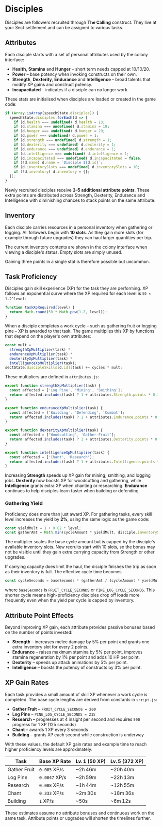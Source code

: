 # Disciples

Disciples are followers recruited through **The Calling** construct. They live at your Sect settlement and can be assigned to various tasks.

## Attributes

Each disciple starts with a set of personal attributes used by the colony interface:

- **Health**, **Stamina** and **Hunger** – short term needs capped at 10/10/20.
- **Power** – base potency when invoking constructs on their own.
- **Strength**, **Dexterity**, **Endurance** and **Intelligence** – broad talents that modify XP gains and construct potency.
- **Incapacitated** – indicates if a disciple can no longer work.

These stats are initialised when disciples are loaded or created in the game code:

```javascript
if (Array.isArray(speechState.disciples)) {
  speechState.disciples.forEach(d => {
    if (d.health === undefined) d.health = 10;
    if (d.stamina === undefined) d.stamina = 10;
    if (d.hunger === undefined) d.hunger = 20;
    if (d.power === undefined) d.power = 1;
    if (d.strength === undefined) d.strength = 1;
    if (d.dexterity === undefined) d.dexterity = 1;
    if (d.endurance === undefined) d.endurance = 1;
    if (d.intelligence === undefined) d.intelligence = 1;
    if (d.incapacitated === undefined) d.incapacitated = false;
    if (!d.name) d.name = `Disciple ${d.id}`;
    if (d.inventorySlots === undefined) d.inventorySlots = 10;
    if (!d.inventory) d.inventory = {};
  });
}
```

Newly recruited disciples receive **3–5 additional attribute points**. These
extra points are distributed across Strength, Dexterity, Endurance and
Intelligence with diminishing chances to stack points on the same attribute.

## Inventory

Each disciple carries resources in a personal inventory when gathering or logging. All followers begin with **10 slots**. As they gain more slots (for example through future upgrades) they can haul larger quantities per trip.

The current inventory contents are shown in the colony interface when viewing a disciple's status. Empty slots are simply unused.

Gaining three points in a single stat is therefore possible but uncommon.

## Task Proficiency

Disciples gain skill experience (XP) for the task they are performing. XP follows an exponential curve where the XP required for each level is `50 × 1.2^level`:

```javascript
function taskXpRequired(level) {
  return Math.round(50 * Math.pow(1.2, level));
}
```

When a disciple completes a work cycle – such as gathering fruit or logging pine – XP is awarded to that task. The game multiplies this XP by functions that depend on the player's own attributes:

```javascript
const mult =
  strengthXpMultiplier(task) *
  enduranceXpMultiplier(task) *
  dexterityXpMultiplier(task) *
  intelligenceXpMultiplier(task);
sectState.discipleSkills[d.id][task] += cycles * mult;
```

These multipliers are defined in `attributes.js`:

```javascript
export function strengthXpMultiplier(task) {
  const affected = ['Log Pine', 'Mining', 'Smithing'];
  return affected.includes(task) ? 1 + attributes.Strength.points * 0.1 : 1;
}

export function enduranceXpMultiplier(task) {
  const affected = ['Building', 'Defending', 'Combat'];
  return affected.includes(task) ? 1 + attributes.Endurance.points * 0.1 : 1;
}

export function dexterityXpMultiplier(task) {
  const affected = ['Woodcutting', 'Gather Fruit'];
  return affected.includes(task) ? 1 + attributes.Dexterity.points * 0.1 : 1;
}

export function intelligenceXpMultiplier(task) {
  const affected = ['Chant', 'Research'];
  return affected.includes(task) ? 1 + attributes.Intelligence.points * 0.1 : 1;
}
```


Increasing **Strength** speeds up XP gain for mining, smithing, and logging jobs. **Dexterity** now boosts XP for woodcutting and gathering, while **Intelligence** grants extra XP when chanting or researching. **Endurance** continues to help disciples learn faster when building or defending.

### Gathering Yield

Proficiency does more than just award XP. For gathering tasks, every skill level
increases the yield by **2%**, using the same logic as the game code:

```javascript
const yieldMult = 1 + 0.02 * level;
const gatherAmt = Math.min(cycleAmount * yieldMult, disciple.inventorySlots);
```

The multiplier scales the base cycle amount but is capped by the disciple's
available inventory slots. New recruits start with 10 slots, so the bonus may
not be visible until they gain extra carrying capacity from Strength or other
upgrades.

If carrying capacity does limit the haul, the disciple finishes the trip as soon
as their inventory is full. The effective cycle time becomes

```javascript
const cycleSeconds = baseSeconds * (gatherAmt / (cycleAmount * yieldMult));
```

where `baseSeconds` is `FRUIT_CYCLE_SECONDS` or `PINE_LOG_CYCLE_SECONDS`. This
shorter cycle means high-proficiency disciples drop off loads more frequently
even when the yield per cycle is capped by inventory.

## Attribute Point Effects

Beyond improving XP gain, each attribute provides passive bonuses based on the
number of points invested:

- **Strength** – increases melee damage by 5% per point and grants one extra
  inventory slot for every 2 points.
- **Endurance** – raises maximum stamina by 5% per point, improves stamina
  regeneration by 1% per point and adds 10&nbsp;HP per point.
- **Dexterity** – speeds up attack animations by 5% per point.
- **Intelligence** – boosts the potency of constructs by 3% per point.

## XP Gain Rates

Each task provides a small amount of skill XP whenever a work cycle is completed. The base cycle lengths are derived from constants in `script.js`:

- **Gather Fruit** – `FRUIT_CYCLE_SECONDS = 200`
- **Log Pine** – `PINE_LOG_CYCLE_SECONDS = 215`
- **Research** – progresses at 4 insight per second and requires `500` progress for 1 XP (125&nbsp;seconds)
- **Chant** – awards 1 XP every 3 seconds
- **Building** – grants XP each second while construction is underway

With these values, the default XP gain rates and example time to reach higher proficiency levels are approximately:

| Task | Base XP Rate | Lv. 1 (50 XP) | Lv. 5 (372 XP) |
| --- | --- | --- | --- |
| Gather Fruit | `0.005` XP/s | ~2h 46m | ~20h 40m |
| Log Pine | `0.0047` XP/s | ~2h 59m | ~22h 13m |
| Research | `0.008` XP/s | ~1h 44m | ~12h 55m |
| Chant | `0.333` XP/s | ~2m 30s | ~18m 36s |
| Building | `1` XP/s | ~50s | ~6m 12s |

These estimates assume no attribute bonuses and continuous work on the same task. Attribute points or upgrades will shorten the timelines further.
